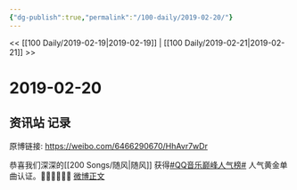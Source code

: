 ```yaml
---
{"dg-publish":true,"permalink":"/100-daily/2019-02-20/"}
---
```



<< [[100 Daily/2019-02-19\|2019-02-19]] | [[100 Daily/2019-02-21\|2019-02-21]] >>

# 2019-02-20

## 资讯站 记录

原博链接: https://weibo.com/6466290670/HhAvr7wDr

恭喜我们深深的[[200 Songs/随风\|随风]] 获得[#QQ音乐巅峰人气榜#](https://s.weibo.com/weibo?q=%23QQ%E9%9F%B3%E4%B9%90%E5%B7%85%E5%B3%B0%E4%BA%BA%E6%B0%94%E6%A6%9C%23) 人气黄金单曲认证。👏🏻👏🏻👏🏻
[微博正文](https://weibo.com/detail/4341881070641032)
